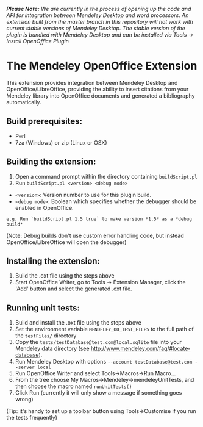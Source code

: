 *__Please Note:__  We are currently in the process of opening up the code and API for integration between Mendeley Desktop and word processors.  An extension built from the master branch in this repository will not work with current stable versions of Mendeley Desktop.  The stable version of the plugin is bundled with Mendeley Desktop and can be installed via Tools -> Install OpenOffice Plugin*

# The Mendeley OpenOffice Extension

This extension provides integration between Mendeley Desktop and OpenOffice/LibreOffice,
providing the ability to insert citations from your Mendeley library into OpenOffice documents
and generated a bibliography automatically.

## Build prerequisites:

 * Perl
 * 7za (Windows) or zip (Linux or OSX)

## Building the extension:

 1. Open a command prompt within the directory containing `buildScript.pl`
 2. Run `buildScript.pl <version> <debug mode>`
   * `<version>`: Version number to use for this plugin build.
   * `<debug mode>`: Boolean which specifies whether the debugger should be enabled in OpenOffice.

	e.g. Run `buildScript.pl 1.5 true` to make version *1.5* as a *debug build*

(Note: Debug builds don't use custom error handling code, but instead OpenOffice/LibreOffice will open the debugger)

## Installing the extension:

 1. Build the .oxt file using the steps above
 2. Start OpenOffice Writer, go to Tools -> Extension Manager, click the 'Add' button and select the generated .oxt file.

## Running unit tests:

 1. Build and install the .oxt file using the steps above
 2. Set the environment variable `MENDELEY_OO_TEST_FILES` to the full path of the `testFiles/` directory
 3. Copy the `tests/testDatabase@test.com@local.sqlite` file into your Mendeley data directory (see http://www.mendeley.com/faq/#locate-database).
 4. Run Mendeley Desktop with options `--account testDatabase@test.com --server local`
 5. Run OpenOffice Writer and select Tools->Macros->Run Macro... 
 6. From the tree choose My Macros->Mendeley->mendeleyUnitTests, and then choose the macro named `runUnitTests()`
 7. Click Run (currently it will only show a message if something goes wrong)

(Tip: it's handy to set up a toolbar button using Tools->Customise if you run the tests frequently)
